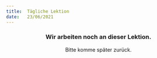 ```yaml
---
title:  Tägliche Lektion
date:   23/06/2021
---
```


### <center>Wir arbeiten noch an dieser Lektion.</center>
<center>Bitte komme später zurück.</center>